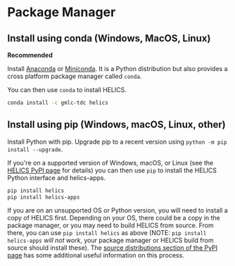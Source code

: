 # Package Manager

## Install using conda (Windows, MacOS, Linux)

**Recommended**

Install [Anaconda](https://www.anaconda.com/download/) or [Miniconda](https://conda.io/en/latest/miniconda.html). It is a Python distribution but also provides a cross platform package manager called `conda`.

You can then use `conda` to install HELICS.

```bash
conda install -c gmlc-tdc helics
```

## Install using pip (Windows, macOS, Linux, other)

Install Python with pip. Upgrade pip to a recent version using `python -m pip install --upgrade`.

If you're on a supported version of Windows, macOS, or Linux (see the [HELICS PyPI page](https://pypi.org/project/helics/) for details) you can then use `pip` to install the HELICS Python interface and helics-apps.

```bash
pip install helics
pip install helics-apps
```

If you are on an unsupported OS or Python version, you will need to install a copy of HELICS first.
Depending on your OS, there could be a copy in the package manager, or you may need to build HELICS from source.
From there, you can use `pip install helics` as above (NOTE: `pip install helics-apps` *will not work*, your package manager or HELICS build from source should install these).
The [source distributions section of the PyPI page](https://pypi.org/project/helics/) has some additional useful information on this process.
